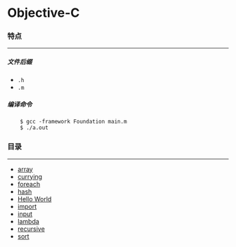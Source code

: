 Objective-C
===

### 特点
---
##### 文件后缀
* `.h`
* `.m`

##### 编译命令
```
	$ gcc -framework Foundation main.m
	$ ./a.out
```

### 目录
---
* [array](https://github.com/PFei-He/Language-Study-Note/tree/master/Objective-C/array)
* [currying](https://github.com/PFei-He/Language-Study-Note/tree/master/Objective-C/currying)
* [foreach](https://github.com/PFei-He/Language-Study-Note/tree/master/Objective-C/foreach)
* [hash](https://github.com/PFei-He/Language-Study-Note/tree/master/Objective-C/hash)
* [Hello World](https://github.com/PFei-He/Language-Study-Note/tree/master/Objective-C/Hello%20World)
* [import](https://github.com/PFei-He/Language-Study-Note/tree/master/Objective-C/import)
* [input](https://github.com/PFei-He/Language-Study-Note/tree/master/Objective-C/input)
* [lambda](https://github.com/PFei-He/Language-Study-Note/tree/master/Objective-C/lambda%20-%20block)
* [recursive](https://github.com/PFei-He/Language-Study-Note/tree/master/Objective-C/recursive%20algorithm)
* [sort](https://github.com/PFei-He/Language-Study-Note/tree/master/Objective-C/sort)
